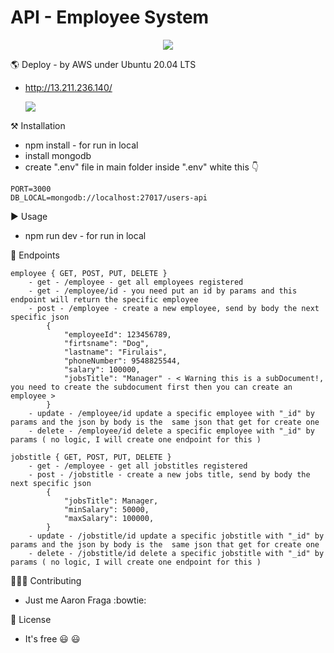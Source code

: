 # API - Employee System 

<p align="center">
    <img src="https://skillicons.dev/icons?i=git,ts,nodejs,express,mongodb,vscode" />
</p>

🌎 Deploy - by AWS under Ubuntu 20.04 LTS 

 - http://13.211.236.140/ 

    <img src='https://img.shields.io/website?down_color=red&down_message=Out%20of%20service&label=API&up_message=Alive&url=http%3A%2F%2F13.211.236.140%2Femployee' />

⚒️ Installation

 - npm install - for run in local 
 - install mongodb
 - create ".env" file in main folder
 inside ".env" white this 👇
````
PORT=3000
DB_LOCAL=mongodb://localhost:27017/users-api
````
▶️ Usage 

 - npm run dev - for run in local

📍 Endpoints
````
employee { GET, POST, PUT, DELETE }
    - get - /employee - get all employees registered
    - get - /employee/id - you need put an id by params and this endpoint will return the specific employee
    - post - /employee - create a new employee, send by body the next specific json
        {
	        "employeeId": 123456789,
            "firtsname": "Dog",
            "lastname": "Firulais",
            "phoneNumber": 9548825544,
            "salary": 100000,
	        "jobsTitle": "Manager" - < Warning this is a subDocument!, you need to create the subdocument first then you can create an employee >
        }
    - update - /employee/id update a specific employee with "_id" by params and the json by body is the  same json that get for create one
    - delete - /employee/id delete a specific employee with "_id" by params ( no logic, I will create one endpoint for this )
````
````
jobstitle { GET, POST, PUT, DELETE } 
    - get - /employee - get all jobstitles registered
    - post - /jobstitle - create a new jobs title, send by body the next specific json
        {
	        "jobsTitle": Manager,
            "minSalary": 50000,
            "maxSalary": 100000,
        }
    - update - /jobstitle/id update a specific jobstitle with "_id" by params and the json by body is the  same json that get for create one
    - delete - /jobstitle/id delete a specific jobstitle with "_id" by params ( no logic, I will create one endpoint for this )
````

🧗🏽‍♂️ Contributing

 - Just me Aaron Fraga :bowtie:

🔖 License

 - It's free :smiley: :smiley:

